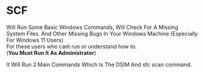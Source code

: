 # SCF 
Will Run Some Basic Windows Commands, Will Check For A Missing System Files. And Other Missing Bugs In Your Windows Machine (Especially For Windows 11 Users)  
For these users who cant run or understand how to.  
(**You Must Run It As Administrator**)

It Will Run 2 Main Commands Which Is The DSIM And sfc scan command.
